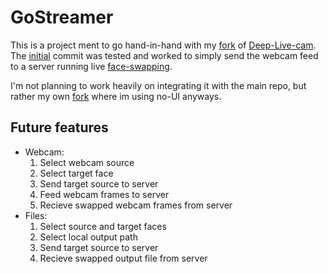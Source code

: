# GoStreamer
This is a project ment to go hand-in-hand with my [fork](https://github.com/luna-nightbyte/Deep-Batch-Swapper) of [Deep-Live-cam](https://github.com/hacksider/Deep-Live-Cam). The [initial](https://github.com/luna-nightbyte/goStreamer/tree/7a11960a2febc5066cbff2745f5e0d338cb6b8b2) commit was tested and worked to simply send the webcam feed to a server running live [face-swapping](https://github.com/luna-nightbyte/Deep-Batch-Swapper/tree/02a9efdb34db5b890efe05ccb176e258cb9d6b8e). 

I'm not planning to work heavily on integrating it with the main repo, but rather my own [fork](https://github.com/luna-nightbyte/Deep-Batch-Swapper) where im using no-UI anyways. 

## Future features
- Webcam:
  1. Select webcam source
  2. Select target face
  3. Send target source to server
  3. Feed webcam frames to server
  3. Recieve swapped webcam frames from server
- Files:
  1. Select source and target faces
  2. Select local output path
  3. Send target source to server
  3. Recieve swapped output file from server
